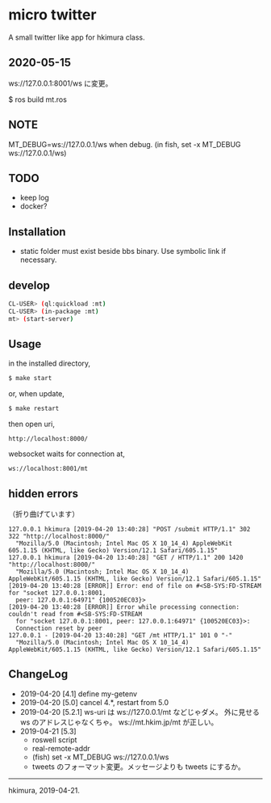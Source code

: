 # micro twitter

A small twitter like app for hkimura class.

## 2020-05-15

ws://127.0.0.1:8001/ws に変更。

$ ros build mt.ros


## NOTE

MT_DEBUG=ws://127.0.0.1/ws when debug.
(in fish, set -x MT_DEBUG ws://127.0.0.1/ws)


## TODO

* keep log
* docker?

## Installation

* static folder must exist beside bbs binary. Use symbolic link if necessary.

## develop

```sh
CL-USER> (ql:quickload :mt)
CL-USER> (in-package :mt)
mt> (start-server)
```

## Usage

in the installed directory,

```sh
$ make start
```

or, when update,

```sh
$ make restart
```

then open uri,

```
http://localhost:8000/
```

websocket waits for connection at,

```
ws://localhost:8001/mt
```

## hidden errors

（折り曲げています）

```
127.0.0.1 hkimura [2019-04-20 13:40:28] "POST /submit HTTP/1.1" 302 322 "http://localhost:8000/"
  "Mozilla/5.0 (Macintosh; Intel Mac OS X 10_14_4) AppleWebKit 605.1.15 (KHTML, like Gecko) Version/12.1 Safari/605.1.15"
127.0.0.1 hkimura [2019-04-20 13:40:28] "GET / HTTP/1.1" 200 1420 "http://localhost:8000/"
  "Mozilla/5.0 (Macintosh; Intel Mac OS X 10_14_4) AppleWebKit/605.1.15 (KHTML, like Gecko) Version/12.1 Safari/605.1.15"
[2019-04-20 13:40:28 [ERROR]] Error: end of file on #<SB-SYS:FD-STREAM for "socket 127.0.0.1:8001,
  peer: 127.0.0.1:64971" {100520EC03}>
[2019-04-20 13:40:28 [ERROR]] Error while processing connection: couldn't read from #<SB-SYS:FD-STREAM
  for "socket 127.0.0.1:8001, peer: 127.0.0.1:64971" {100520EC03}>:
  Connection reset by peer
127.0.0.1 - [2019-04-20 13:40:28] "GET /mt HTTP/1.1" 101 0 "-"
  "Mozilla/5.0 (Macintosh; Intel Mac OS X 10_14_4) AppleWebKit/605.1.15 (KHTML, like Gecko) Version/12.1 Safari/605.1.15"
```

## ChangeLog

* 2019-04-20 [4.1] define my-getenv
* 2019-04-20 [5.0] cancel 4.*, restart from 5.0
* 2019-04-20 [5.2.1] ws-uri は ws://127.0.0.1/mt などじゃダメ。
  外に見せる ws のアドレスじゃなくちゃ。 ws://mt.hkim.jp/mt が正しい。
* 2019-04-21 [5.3]
  * roswell script
  * real-remote-addr
  * (fish) set -x MT_DEBUG ws://127.0.0.1/ws
  * tweets のフォーマット変更。メッセージよりも tweets にするか。

---
hkimura, 2019-04-21.
